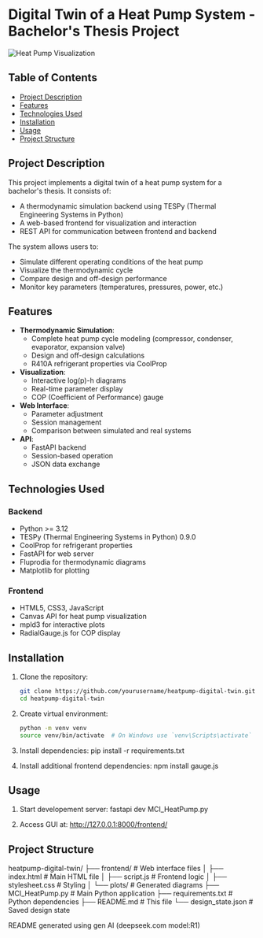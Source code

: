 # Digital Twin of a Heat Pump System - Bachelor's Thesis Project

![Heat Pump Visualization](frontend/plots/thermocycle.png)

## Table of Contents
- [Project Description](#project-description)
- [Features](#features)
- [Technologies Used](#technologies-used)
- [Installation](#installation)
- [Usage](#usage)
- [Project Structure](#project-structure)


## Project Description
This project implements a digital twin of a heat pump system for a bachelor's thesis. It consists of:
- A thermodynamic simulation backend using TESPy (Thermal Engineering Systems in Python)
- A web-based frontend for visualization and interaction
- REST API for communication between frontend and backend

The system allows users to:
- Simulate different operating conditions of the heat pump
- Visualize the thermodynamic cycle
- Compare design and off-design performance
- Monitor key parameters (temperatures, pressures, power, etc.)

## Features
- **Thermodynamic Simulation**:
  - Complete heat pump cycle modeling (compressor, condenser, evaporator, expansion valve)
  - Design and off-design calculations
  - R410A refrigerant properties via CoolProp
- **Visualization**:
  - Interactive log(p)-h diagrams
  - Real-time parameter display
  - COP (Coefficient of Performance) gauge
- **Web Interface**:
  - Parameter adjustment
  - Session management
  - Comparison between simulated and real systems
- **API**:
  - FastAPI backend
  - Session-based operation
  - JSON data exchange

## Technologies Used
### Backend
- Python >= 3.12
- TESPy (Thermal Engineering Systems in Python) 0.9.0
- CoolProp for refrigerant properties
- FastAPI for web server
- Fluprodia for thermodynamic diagrams
- Matplotlib for plotting

### Frontend
- HTML5, CSS3, JavaScript
- Canvas API for heat pump visualization
- mpld3 for interactive plots
- RadialGauge.js for COP display

## Installation
1. Clone the repository:
    ```bash
    git clone https://github.com/yourusername/heatpump-digital-twin.git
    cd heatpump-digital-twin

2. Create virtual environment:
    ```bash 
    python -m venv venv
    source venv/bin/activate  # On Windows use `venv\Scripts\activate`

3. Install dependencies:
    pip install -r requirements.txt

4. Install additional frontend dependencies:
    npm install gauge.js

## Usage

1. Start developement server:
    fastapi dev MCI_HeatPump.py

2. Access GUI at:
    http://127.0.0.1:8000/frontend/


## Project Structure

heatpump-digital-twin/
├── frontend/                  # Web interface files
│   ├── index.html             # Main HTML file
│   ├── script.js              # Frontend logic
│   ├── stylesheet.css         # Styling
│   └── plots/                 # Generated diagrams
├── MCI_HeatPump.py            # Main Python application
├── requirements.txt           # Python dependencies
├── README.md                  # This file
└── design_state.json          # Saved design state


README generated using gen AI (deepseek.com model:R1)